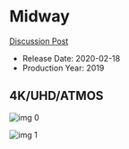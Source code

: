 # Midway

[Discussion Post](https://www.avsforum.com/threads/bass-eq-for-filtered-movies.2995212/post-59213784)

* Release Date: 2020-02-18
* Production Year: 2019

## 4K/UHD/ATMOS

![img 0](https://i.imgur.com/U9z9xKf.jpg)

![img 1](https://i.imgur.com/1lkrQ4M.png)

